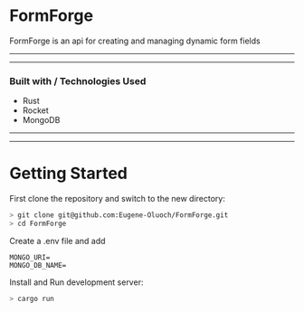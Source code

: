 # FormForge
FormForge is an api for creating and managing dynamic form fields

---
___
### Built with / Technologies Used

- Rust
- Rocket
- MongoDB

---
___


# Getting Started

First clone the repository and switch to the new directory:

```sh
> git clone git@github.com:Eugene-Oluoch/FormForge.git
> cd FormForge
```

Create a .env file and add
```
MONGO_URI=
MONGO_DB_NAME=
```

Install and Run development server:

```sh
> cargo run
```

